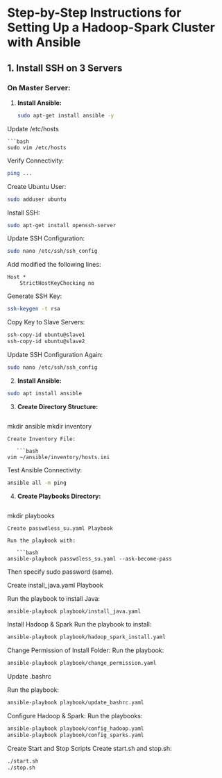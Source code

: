 # Step-by-Step Instructions for Setting Up a Hadoop-Spark Cluster with Ansible

## 1. Install SSH on 3 Servers

### On Master Server:
1. **Install Ansible:**
   ```bash
   sudo apt-get install ansible -y
Update /etc/hosts
   ```
   ```bash
sudo vim /etc/hosts
   ```
Verify Connectivity:

   ```bash
ping ...
```
Create Ubuntu User:
   
   ```bash
sudo adduser ubuntu
```
Install SSH:
   
   ```bash
sudo apt-get install openssh-server
```
Update SSH Configuration:

   ```bash
sudo nano /etc/ssh/ssh_config
```
Add modified the following lines:
```
Host *
    StrictHostKeyChecking no
```
Generate SSH Key:
   ```bash
ssh-keygen -t rsa
```
Copy Key to Slave Servers:

   ```bash
ssh-copy-id ubuntu@slave1
ssh-copy-id ubuntu@slave2
```
Update SSH Configuration Again:

```bash
sudo nano /etc/ssh/ssh_config
```
2. **Install Ansible:**

```bash
sudo apt install ansible
```

3. **Create Directory Structure:**

   ```bash
mkdir ansible
mkdir inventory
```
Create Inventory File:

   ```bash
vim ~/ansible/inventory/hosts.ini
```
Test Ansible Connectivity:

   ```bash
ansible all -m ping
```
4. **Create Playbooks Directory:**

   ```bash
mkdir playbooks
```
Create passwdless_su.yaml Playbook

Run the playbook with:

   ```bash
ansible-playbook passwdless_su.yaml --ask-become-pass
```
Then specify sudo password (same).

Create install_java.yaml Playbook

Run the playbook to install Java:

   ```bash
ansible-playbook playbook/install_java.yaml
```
Install Hadoop & Spark
Run the playbook to install:

   ```bash
ansible-playbook playbook/hadoop_spark_install.yaml
```
Change Permission of Install Folder:
Run the playbook:

   ```bash
ansible-playbook playbook/change_permission.yaml
```
Update .bashrc

Run the playbook:

   ```bash
ansible-playbook playbook/update_bashrc.yaml
```
Configure Hadoop & Spark:
Run the playbooks:

   ```bash
ansible-playbook playbook/config_hadoop.yaml
ansible-playbook playbook/config_sparks.yaml
```
Create Start and Stop Scripts
Create start.sh and stop.sh:

   ```bash
./start.sh
./stop.sh
```
